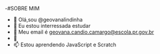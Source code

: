 -#SOBRE MIM
- 👋 Olá,sou @geovanalindinha
- 👀 Eu estou interressada estudar
- 🌱 Meu email é geovana.candio.camargo@escola.pr.gov.br
- 💞️ 
- 📫 Estou aprendendo JavaScript e Scratch

<!---
geovanalindinha/geovanalindinha is a ✨ special ✨ repository because its `README.md` (this file) appears on your GitHub profile.
You can click the Preview link to take a look at your changes.
--->
